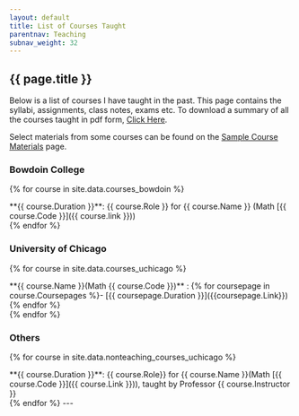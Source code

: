 ```yaml
---
layout: default
title: List of Courses Taught
parentnav: Teaching
subnav_weight: 32
---
```


## {{ page.title }}

Below is a list of courses I have taught in the past. This page contains the syllabi, assignments, class notes, exams etc. To download a summary of all the courses taught in pdf form, [Click Here](List_of_Courses_Taught.pdf).

Select materials from some courses can be found on the [Sample Course Materials](/teaching/materials) page.

### Bowdoin College

{% for course in site.data.courses_bowdoin %}
<div class="course">
**{{ course.Duration }}**: {{ course.Role  }} for {{ course.Name }} (Math [{{ course.Code }}]({{ course.link }})) 
</div>
{% endfor %}

### University of Chicago

{% for course in site.data.courses_uchicago %}
<div class="course">
**{{ course.Name }}(Math {{ course.Code }})** : {% for coursepage in course.Coursepages %}- [{{ coursepage.Duration }}]({{coursepage.Link}}) {% endfor %}
</div>
{% endfor %}
  
### Others

{% for course in site.data.nonteaching_courses_uchicago %}
<div class="course">
**{{ course.Duration }}**: {{ course.Role}} for {{ course.Name }}(Math [{{ course.Code }}]({{ course.Link }})), taught by Professor {{ course.Instructor }} 
</div>
{% endfor %}
---
